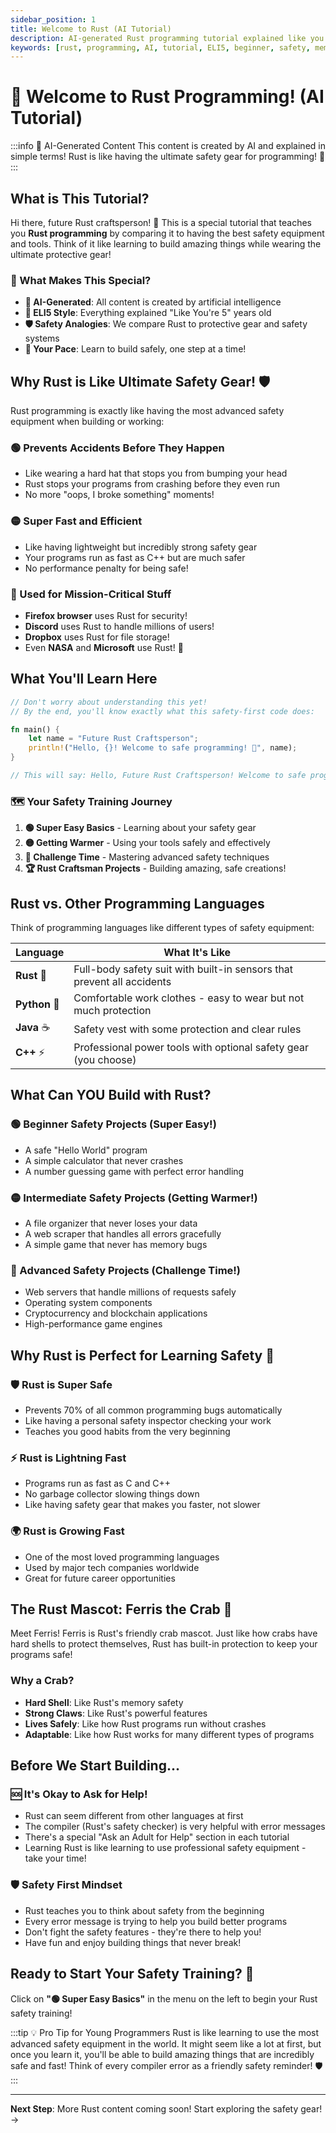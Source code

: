 ```yaml
---
sidebar_position: 1
title: Welcome to Rust (AI Tutorial)
description: AI-generated Rust programming tutorial explained like you're 5 years old
keywords: [rust, programming, AI, tutorial, ELI5, beginner, safety, memory]
---
```


# 🦀 Welcome to Rust Programming! (AI Tutorial)

:::info 🤖 AI-Generated Content
This content is created by AI and explained in simple terms! Rust is like having the ultimate safety gear for programming! 🎉
:::

## What is This Tutorial?

Hi there, future Rust craftsperson! 👋 This is a special tutorial that teaches you **Rust programming** by comparing it to having the best safety equipment and tools. Think of it like learning to build amazing things while wearing the ultimate protective gear!

### 🎯 What Makes This Special?

- **🤖 AI-Generated**: All content is created by artificial intelligence
- **🧒 ELI5 Style**: Everything explained "Like You're 5" years old
- **🛡️ Safety Analogies**: We compare Rust to protective gear and safety systems
- **🚀 Your Pace**: Learn to build safely, one step at a time!

## Why Rust is Like Ultimate Safety Gear! 🛡️

Rust programming is exactly like having the most advanced safety equipment when building or working:

### 🟢 Prevents Accidents Before They Happen
- Like wearing a hard hat that stops you from bumping your head
- Rust stops your programs from crashing before they even run
- No more "oops, I broke something" moments!

### 🟡 Super Fast and Efficient
- Like having lightweight but incredibly strong safety gear
- Your programs run as fast as C++ but are much safer
- No performance penalty for being safe!

### 🔴 Used for Mission-Critical Stuff
- **Firefox browser** uses Rust for security!
- **Discord** uses Rust to handle millions of users!
- **Dropbox** uses Rust for file storage!
- Even **NASA** and **Microsoft** use Rust! 🚀

## What You'll Learn Here

```rust
// Don't worry about understanding this yet!
// By the end, you'll know exactly what this safety-first code does:

fn main() {
    let name = "Future Rust Craftsperson";
    println!("Hello, {}! Welcome to safe programming! 🦀", name);
}

// This will say: Hello, Future Rust Craftsperson! Welcome to safe programming! 🦀
```

### 🗺️ Your Safety Training Journey

1. **🟢 Super Easy Basics** - Learning about your safety gear
2. **🟡 Getting Warmer** - Using your tools safely and effectively
3. **🔴 Challenge Time** - Mastering advanced safety techniques
4. **🏆 Rust Craftsman Projects** - Building amazing, safe creations!

## Rust vs. Other Programming Languages

Think of programming languages like different types of safety equipment:

| Language | What It's Like |
|----------|----------------|
| **Rust** 🦀 | Full-body safety suit with built-in sensors that prevent all accidents |
| **Python** 🐍 | Comfortable work clothes - easy to wear but not much protection |
| **Java** ☕ | Safety vest with some protection and clear rules |
| **C++** ⚡ | Professional power tools with optional safety gear (you choose) |

## What Can YOU Build with Rust?

### 🟢 Beginner Safety Projects (Super Easy!)
- A safe "Hello World" program
- A simple calculator that never crashes
- A number guessing game with perfect error handling

### 🟡 Intermediate Safety Projects (Getting Warmer!)
- A file organizer that never loses your data
- A web scraper that handles all errors gracefully
- A simple game that never has memory bugs

### 🔴 Advanced Safety Projects (Challenge Time!)
- Web servers that handle millions of requests safely
- Operating system components
- Cryptocurrency and blockchain applications
- High-performance game engines

## Why Rust is Perfect for Learning Safety 🌟

### 🛡️ Rust is Super Safe
- Prevents 70% of all common programming bugs automatically
- Like having a personal safety inspector checking your work
- Teaches you good habits from the very beginning

### ⚡ Rust is Lightning Fast
- Programs run as fast as C and C++
- No garbage collector slowing things down
- Like having safety gear that makes you faster, not slower

### 🌍 Rust is Growing Fast
- One of the most loved programming languages
- Used by major tech companies worldwide
- Great for future career opportunities

## The Rust Mascot: Ferris the Crab 🦀

Meet Ferris! Ferris is Rust's friendly crab mascot. Just like how crabs have hard shells to protect themselves, Rust has built-in protection to keep your programs safe!

### Why a Crab?
- **Hard Shell**: Like Rust's memory safety
- **Strong Claws**: Like Rust's powerful features
- **Lives Safely**: Like how Rust programs run without crashes
- **Adaptable**: Like how Rust works for many different types of programs

## Before We Start Building...

### 🆘 It's Okay to Ask for Help!
- Rust can seem different from other languages at first
- The compiler (Rust's safety checker) is very helpful with error messages
- There's a special "Ask an Adult for Help" section in each tutorial
- Learning Rust is like learning to use professional safety equipment - take your time!

### 🛡️ Safety First Mindset
- Rust teaches you to think about safety from the beginning
- Every error message is trying to help you build better programs
- Don't fight the safety features - they're there to help you!
- Have fun and enjoy building things that never break!

## Ready to Start Your Safety Training? 🚀

Click on **"🟢 Super Easy Basics"** in the menu on the left to begin your Rust safety training!

:::tip 💡 Pro Tip for Young Programmers
Rust is like learning to use the most advanced safety equipment in the world. It might seem like a lot at first, but once you learn it, you'll be able to build amazing things that are incredibly safe and fast! Think of every compiler error as a friendly safety reminder! 🛡️
:::

---

**Next Step**: More Rust content coming soon! Start exploring the safety gear! →
